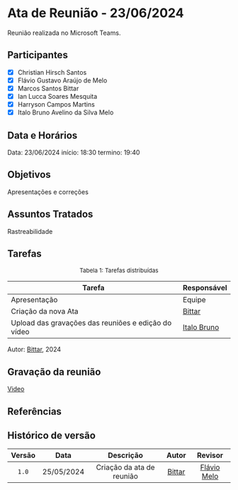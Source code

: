 # Ata de Reunião - 23/06/2024

Reunião realizada no Microsoft Teams.

## Participantes

- [x] Christian Hirsch Santos
- [x] Flávio Gustavo Araújo de Melo
- [x] Marcos Santos Bittar
- [x] Ian Lucca Soares Mesquita
- [x] Harryson Campos Martins
- [x] Italo Bruno Avelino da Silva Melo

## Data e Horários

Data: 23/06/2024
início: 18:30
termino: 19:40

## Objetivos

Apresentações e correções

## Assuntos Tratados

Rastreabilidade

## Tarefas

<font size="2"><p style="text-align: center">Tabela 1: Tarefas distribuídas </p></font>

| Tarefa                               | Responsável                                      |
| ------------------------------------ | ------------------------------------------------ |
| Apresentação             | Equipe  |  
| Criação da nova Ata              | [Bittar](https://github.com/Bittarx) |
| Upload das gravações das reuniões e edição do vídeo   | [Italo Bruno](https://github.com/Italobrunom)          |

Autor: [Bittar](https://github.com/Bittarx), 2024

## Gravação da reunião

[Video](https://www.youtube.com/watch?v=KulL9DCxpTI&ab_channel=italobruno)

## Referências

## Histórico de versão

| Versão | Data | Descrição | Autor | Revisor |
| :----: | :--: | :-------: | :---: | :-----: |
| `1.0` | 25/05/2024 | Criação da ata de reunião |[Bittar](https://github.com/Bittarx)| [Flávio Melo](https://github.com/flavioovatsug)|
